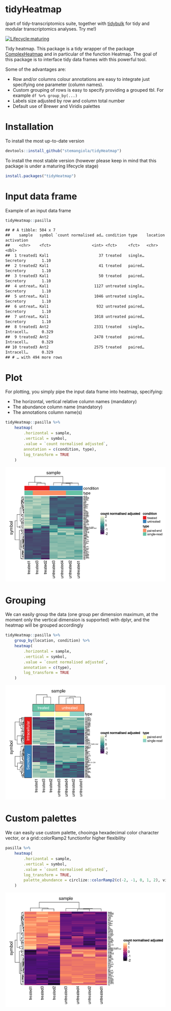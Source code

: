 tidyHeatmap
================

(part of tidy-transcriptomics suite, together with [tidybulk](github.com/stemangiola/tidybulk) for tidy and modular transcriptomics analyses. Try me!)

<!-- badges: start -->

[![Lifecycle:maturing](https://img.shields.io/badge/lifecycle-maturing-blue.svg)](https://www.tidyverse.org/lifecycle/#maturing)
<!-- badges: end -->

Tidy heatmap. This package is a tidy wrapper of the package
[ComplexHeatmap](https://bioconductor.org/packages/release/bioc/html/ComplexHeatmap.html) and in particular of the function Heatmap.
The goal of this package is to interface tidy data frames with this
powerful tool.

Some of the advantages are:

  - Row and/or columns colour annotations are easy to integrate just
    specifying one parameter (column names).
  - Custom grouping of rows is easy to specify providing a grouped tbl.
    For example `df %>% group_by(...)`
  - Labels size adjusted by row and column total number
  - Default use of Brewer and Viridis palettes

# Installation

To install the most up-to-date version

``` r
devtools::install_github("stemangiola/tidyHeatmap")
```

To install the most stable version (however please keep in mind that
this package is under a maturing lifecycle stage)

``` r
install.packages("tidyHeatmap")
```

# Input data frame

Example of an input data frame

``` r
tidyHeatmap::pasilla
```

    ## # A tibble: 504 x 7
    ##    sample   symbol `count normalised ad… condition type    location   activation
    ##    <chr>    <fct>                  <int> <fct>     <fct>   <chr>           <dbl>
    ##  1 treated1 Kal1                      37 treated   single… Secretory       1.10 
    ##  2 treated2 Kal1                      41 treated   paired… Secretory       1.10 
    ##  3 treated3 Kal1                      50 treated   paired… Secretory       1.10 
    ##  4 untreat… Kal1                    1127 untreated single… Secretory       1.10 
    ##  5 untreat… Kal1                    1046 untreated single… Secretory       1.10 
    ##  6 untreat… Kal1                     932 untreated paired… Secretory       1.10 
    ##  7 untreat… Kal1                    1018 untreated paired… Secretory       1.10 
    ##  8 treated1 Ant2                    2331 treated   single… Intracell…      0.329
    ##  9 treated2 Ant2                    2478 treated   paired… Intracell…      0.329
    ## 10 treated3 Ant2                    2575 treated   paired… Intracell…      0.329
    ## # … with 494 more rows

# Plot

For plotting, you simply pipe the input data frame into heatmap,
specifying:

  - The horizontal, vertical relative column names (mandatory)
  - The abundance column name (mandatory)
  - The annotations column name(s)

<!-- end list -->

``` r
tidyHeatmap::pasilla %>%
    heatmap(
        .horizontal = sample,
        .vertical = symbol,
        .value = `count normalised adjusted`,
        annotation = c(condition, type),
        log_transform = TRUE
    )
```

![](README_files/figure-gfm/unnamed-chunk-5-1.png)<!-- -->

# Grouping

We can easily group the data (one group per dimension maximum, at the
moment only the vertical dimension is supported) with dplyr, and the
heatmap will be grouped accordingly

``` r
tidyHeatmap::pasilla %>%
    group_by(location, condition) %>%
    heatmap(
        .horizontal = sample,
        .vertical = symbol,
        .value = `count normalised adjusted`,
        annotation = c(type),
        log_transform = TRUE
    )
```

![](README_files/figure-gfm/unnamed-chunk-6-1.png)<!-- -->

# Custom palettes

We can easily use custom palette, chooinga hexadecimal color character
vector, or a grid::colorRamp2 functionfor higher flexibility

``` r
pasilla %>%
    heatmap(
        .horizontal = sample,
        .vertical = symbol,
        .value = `count normalised adjusted`,
        log_transform = TRUE, 
        palette_abundance = circlize::colorRamp2(c(-2, -1, 0, 1, 2), viridis::magma(5))
    )
```

![](README_files/figure-gfm/unnamed-chunk-7-1.png)<!-- -->
